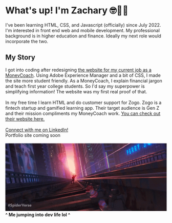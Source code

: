 <h1>What's up! I'm Zachary 🤓👋🏾</h1>
I've been learning HTML, CSS, and Javascript (officially) since July 2022. I'm interested in front end web and mobile development. My professional background is in higher education and finance. Ideally my next role would incorporate the two.
<br>
<h2>My Story</h2>
I got into coding after redesigning <a href="https://ou.edu/moneycoach">the website for my current job as a MoneyCoach</a>. Using Adobe Experience Manager and a bit of CSS, I made the site more student friendly. As a MoneyCoach, I explain financial jargon and teach first year college students. So I'd say my superpower is simplifying information! The website was my first real proof of that.
<br>
<br>In my free time I learn HTML and do customer support for Zogo. Zogo is a fintech startup and gamified learning app. Their target audience is Gen Z and their mission compliments my MoneyCoach work. <a href="https://zogo.com"> You can check out their website here.</a>
<br>
<br>
<a href="https://www.Linkedin.com/in/zacharyjpeter94">Connect with me on LinkedIn!</a>
<br>
Portfolio site coming soon
<br>
<br>
<img src="https://github.com/Zacharyjpeter/Zacharyjpeter/blob/main/mmswing.gif?raw=true" width="750" class="center"/>
<strong>^ Me jumping into dev life lol ^</strong>
<!---
Zacharyjpeter/Zacharyjpeter is a ✨ special ✨ repository because its `README.md` (this file) appears on your GitHub profile.
You can click the Preview link to take a look at your changes.
--->
